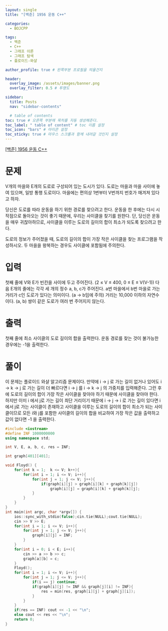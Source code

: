 ```yaml
---
layout: single
title: "[백준] 1956 운동 C++"

categories:
  - BOJCPP

tags:
  - 백준
  - C++
  - 그래프 이론
  - 그래프 탐색
  - 플로이드-와샬

author_profile: true # 왼쪽부분 프로필을 띄울건지

header:
  overlay_image: /assets/images/banner.png
  overlay_filter: 0.5 # 투명도

sidebar:
  title: Posts
  nav: "sidebar-contents"

  # table of contents
toc: true # 오른쪽 부분에 목차를 자동 생성해준다.
toc_label: " table of content" # toc 이름 설정
toc_icon: "bars" # 아이콘 설정
toc_sticky: true # 마우스 스크롤과 함께 내려갈 것인지 설정
---
```


<a href="https://www.acmicpc.net/problem/1956" title="문제링크" target="_blank">[백준] 1956 운동 C++</a>

# 문제

V개의 마을와 E개의 도로로 구성되어 있는 도시가 있다. 도로는 마을과 마을 사이에 놓여 있으며, 일방 통행 도로이다. 마을에는 편의상 1번부터 V번까지 번호가 매겨져 있다고 하자.

당신은 도로를 따라 운동을 하기 위한 경로를 찾으려고 한다. 운동을 한 후에는 다시 시작점으로 돌아오는 것이 좋기 때문에, 우리는 사이클을 찾기를 원한다. 단, 당신은 운동을 매우 귀찮아하므로, 사이클을 이루는 도로의 길이의 합이 최소가 되도록 찾으려고 한다.

도로의 정보가 주어졌을 때, 도로의 길이의 합이 가장 작은 사이클을 찾는 프로그램을 작성하시오. 두 마을을 왕복하는 경우도 사이클에 포함됨에 주의한다.

# 입력

첫째 줄에 V와 E가 빈칸을 사이에 두고 주어진다. (2 ≤ V ≤ 400, 0 ≤ E ≤ V(V-1)) 다음 E개의 줄에는 각각 세 개의 정수 a, b, c가 주어진다. a번 마을에서 b번 마을로 가는 거리가 c인 도로가 있다는 의미이다. (a → b임에 주의) 거리는 10,000 이하의 자연수이다. (a, b) 쌍이 같은 도로가 여러 번 주어지지 않는다.

# 출력

첫째 줄에 최소 사이클의 도로 길이의 합을 출력한다. 운동 경로를 찾는 것이 불가능한 경우에는 -1을 출력한다.

# 풀이

이 문제는 플로이드 와샬 알고리즘 문제이다. 만약에 i -> j 로 가는 길이 없거나 있어도 i -> k -> j 로 가는 길이 더 빠르다면 i -> j 를 i -> k -> j 의 가중치를 입력해준다. 그런 후에 도로의 길이의 합이 가장 작은 사이클을 찾아야 하기 때문에 사이클을 찾아야 한다. 하지만 이미 i 에서 j로 가는 길이 최단 거리이기 때문에 i -> j -> i 로 가는 길이 있다면 i에서 j로 가는 사이클이 존재하고 사이클을 이루는 도로의 길이의 합이 최소가 되는 사이클이므로 모든 i와 j를 포함한 사이클의 길이의 합을 비교하여 가장 작은 값을 출력하고 값이 없다면 -1 을 출력한다.

```c++
#include <iostream>
#define INF 1000000000
using namespace std;

int V, E, a, b, c, res = INF;

int graph[401][401];

void Floyd() {
    for(int k = 1;  k <= V; k++){
        for(int i = 1; i <= V; i++){
            for(int j = 1; j <= V; j++){
                if(graph[i][j] > graph[i][k] + graph[k][j])
                    graph[i][j] = graph[i][k] + graph[k][j];
            }
        }
    }
}
int main(int argc, char *argv[]) {
    ios::sync_with_stdio(false);cin.tie(NULL);cout.tie(NULL);
    cin >> V >> E;
    for(int i = 1; i <= V; i++){
        for(int j = 1; j <= V; j++){
            graph[i][j] = INF;
        }
    }
    for(int i = 0; i < E; i++){
        cin >> a >> b >> c;
        graph[a][b] = c;
    }
    Floyd();
    for(int i = 1; i <= V; i++){
        for(int j = 1; j <= V; j++){
            if(i == j) continue;
            if(graph[i][j] != INF && graph[j][i] != INF){
                res = min(res, graph[i][j] + graph[j][i]);
            }
        }
    }
    if(res == INF) cout << -1 << "\n";
    else cout << res << "\n";
    return 0;
}
```

